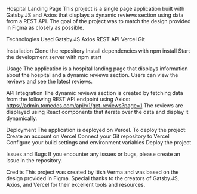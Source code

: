 Hospital Landing Page
This project is a single page application built with Gatsby.JS and Axios that displays a dynamic reviews section using data from a REST API. The goal of the project was to match the design provided in Figma as closely as possible.

Technologies Used
Gatsby.JS
Axios
REST API
Vercel
Git

Installation
Clone the repository
Install dependencies with npm install
Start the development server with npm start

Usage
The application is a hospital landing page that displays information about the hospital and a dynamic reviews section. Users can view the reviews and see the latest reviews.

API Integration
The dynamic reviews section is created by fetching data from the following REST API endpoint using Axios:
https://admin.tomedes.com/api/v1/get-reviews?page=1
The reviews are displayed using React components that iterate over the data and display it dynamically.

Deployment
The application is deployed on Vercel. To deploy the project:
Create an account on Vercel
Connect your Git repository to Vercel
Configure your build settings and environment variables
Deploy the project

Issues and Bugs
If you encounter any issues or bugs, please create an issue in the repository.

Credits
This project was created by Itish Verma and was based on the design provided in Figma. Special thanks to the creators of Gatsby.JS, Axios, and Vercel for their excellent tools and resources.
